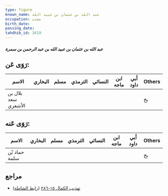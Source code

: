 ```yaml
---
type: figure
known_name: عبد الله بن عثمان بن عبيد الله
occupation: محدث
birth_date:
passing_date:
tahdhib_id: 3419
---
```

##### عبد الله بن عثمان بن عبيد الله بن عبد الرحمن بن سمرة

## رَوَى عَن:
| الاسم               | البخاري | مسلم | الترمذي | النسائي | ابن ماجه | أبي داود | Others |
| ------------------- | ------- | ---- | ------- | ------- | -------- | -------- | ------ |
| بلال بن سعد الأشعري |         |      |         |         |          |          | بخ     |
## رَوَى عَنه:
| الاسم         | البخاري | مسلم | الترمذي | النسائي | ابن ماجه | أبي داود | Others |
| ------------- | ------- | ---- | ------- | ------- | -------- | -------- | ------ |
| حماد بْن سلمة |         |      |         |         |          |          | بخ     |
## مراجع
- [تهذيب الكمال ١٥-٢٨٦](obsidian://open?vault=Tahdhib-al-Kamal&file=Figures/٣٤١٩-عبد%20الله%20بن%20عثمان%20بن%20عبيد%20الله%20بن%20عبد%20الرحمن%20بن%20سمرة) ([رابط الشاملة](https://shamela.ws/book/3722/7770))